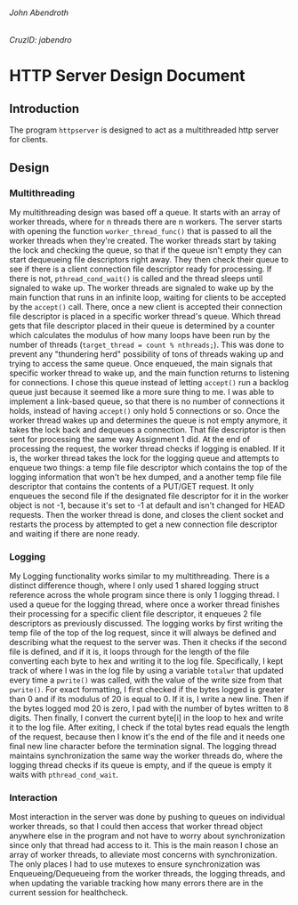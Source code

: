 ###### John Abendroth
###### CruzID: jabendro
# HTTP Server Design Document

## Introduction
The program `httpserver` is designed to act as a multithreaded http server for clients.

## Design
### Multithreading
My multithreading design was based off a queue. It starts with an array of worker threads, where for n threads there are n workers. The server starts with opening the function `worker_thread_func()` that is passed to all the worker threads when they're created. The worker threads start by taking the lock and checking the queue, so that if the queue isn't empty they can start dequeueing file descriptors right away. They then check their queue to see if there is a client connection file descriptor ready for processing. If there is not, `pthread_cond_wait()` is called and the thread sleeps until signaled to wake up. The worker threads are signaled to wake up by the main function that runs in an infinite loop, waiting for clients to be accepted by the `accept()` call. There, once a new client is accepted their connection file descriptor is placed in a specific worker thread's queue. Which thread gets that file descriptor placed in their queue is determined by a counter which calculates the modulus of how many loops have been run by the number of threads (`target_thread = count % nthreads;`). This was done to prevent any "thundering herd" possibility of tons of threads waking up and trying to access the same queue. Once enqueued, the main signals that specific worker thread to wake up, and the main function returns to listening for connections. I chose this queue instead of letting `accept()` run a backlog queue just because it seemed like a more sure thing to me. I was able to implement a link-based queue, so that there is no number of connections it holds, instead of having `accept()` only hold 5 connections or so. Once the worker thread wakes up and determines the queue is not empty anymore, it takes the lock back and dequeues a connection. That file descriptor is then sent for processing the same way Assignment 1 did. At the end of processing the request, the worker thread checks if logging is enabled. If it is, the worker thread takes the lock for the logging queue and attempts to enqueue two things: a temp file file descriptor which contains the top of the logging information that won't be hex dumped, and a another temp file file descriptor that contains the contents of a PUT/GET request. It only enqueues the second file if the designated file descriptor for it in the worker object is not -1, because it's set to -1 at default and isn't changed for HEAD requests. Then the worker thread is done, and closes the client socket and restarts the process by attempted to get a new connection file descriptor and waiting if there are none ready.

### Logging

My Logging functionality works similar to my multithreading. There is a distinct difference though, where I only used 1 shared logging struct reference across the whole program since there is only 1 logging thread. I used a queue for the logging thread, where once a worker thread finishes their processing for a specific client file descriptor, it enqueues 2 file descriptors as previously discussed. The logging works by first writing the temp file of the top of the log request, since it will always be defined and describing what the request to the server was. Then it checks if the second file is defined, and if it is, it loops through for the length of the file converting each byte to hex and writing it to the log file. Specifically, I kept track of where I was in the log file by using a variable `totalwr` that updated every time a `pwrite()` was called, with the value of the write size from that `pwrite()`. For exact formatting, I first checked if the bytes logged is greater than 0 and if its modulus of 20 is equal to 0. If it is, I write a new line. Then if the bytes logged mod 20 is zero, I pad with the number of bytes written to 8 digits. Then finally, I convert the current byte[i] in the loop to hex and write it to the log file. After exiting, I check if the total bytes read equals the length of the request, because then I know it's the end of the file and it needs one final new line character before the termination signal. The logging thread maintains synchronization the same way the worker threads do, where the logging thread checks if its queue is empty, and if the queue is empty it waits with `pthread_cond_wait`.

### Interaction
Most interaction in the server was done by pushing to queues on individual worker threads, so that I could then access that worker thread object anywhere else in the program and not have to worry about synchronization since only that thread had access to it. This is the main reason I chose an array of worker threads, to alleviate most concerns with synchronization. The only places I had to use mutexes to ensure synchronization was Enqueueing/Dequeueing from the worker threads, the logging threads, and when updating the variable tracking how many errors there are in the current session for healthcheck.

